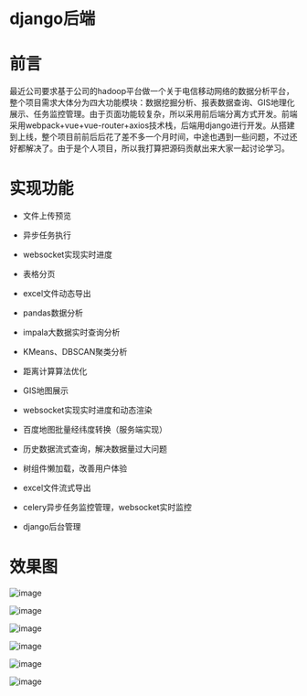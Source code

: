 # django后端
# 前言
最近公司要求基于公司的hadoop平台做一个关于电信移动网络的数据分析平台，整个项目需求大体分为四大功能模块：数据挖掘分析、报表数据查询、GIS地理化展示、任务监控管理。由于页面功能较复杂，所以采用前后端分离方式开发。前端采用webpack+vue+vue-router+axios技术栈，后端用django进行开发。从搭建到上线，整个项目前前后后花了差不多一个月时间，中途也遇到一些问题，不过还好都解决了。由于是个人项目，所以我打算把源码贡献出来大家一起讨论学习。
# 实现功能
* 文件上传预览

* 异步任务执行

- websocket实现实时进度

- 表格分页

- excel文件动态导出

- pandas数据分析

- impala大数据实时查询分析

- KMeans、DBSCAN聚类分析

- 距离计算算法优化

- GIS地图展示

- websocket实现实时进度和动态渲染

- 百度地图批量经纬度转换（服务端实现）

- 历史数据流式查询，解决数据量过大问题

- 树组件懒加载，改善用户体验

- excel文件流式导出

- celery异步任务监控管理，websocket实时监控

- django后台管理
# 效果图
![image](https://github.com/dotafeiying/myproject/blob/master/screenshot/QQ%E6%88%AA%E5%9B%BE20180918114228.png)

![image](https://github.com/dotafeiying/myproject/blob/master/screenshot/QQ%E6%88%AA%E5%9B%BE20180918114434.png)

![image](https://github.com/dotafeiying/myproject/blob/master/screenshot/QQ%E6%88%AA%E5%9B%BE20180918114712.png)

![image](https://github.com/dotafeiying/myproject/blob/master/screenshot/QQ%E6%88%AA%E5%9B%BE20180918115017.png)

![image](https://github.com/dotafeiying/myproject/blob/master/screenshot/QQ%E6%88%AA%E5%9B%BE20180918115316.png)

![image](https://github.com/dotafeiying/myproject/blob/master/screenshot/QQ%E6%88%AA%E5%9B%BE20180918115625.png)
